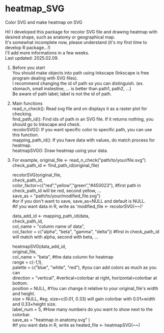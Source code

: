 # heatmap_SVG  
Color SVG and make heatmap on SVG  
  
Hi! I developed this package for recolor SVG file and drawing heatmap with desired shape, such as anatomy or geographical map.  
It's somewhat incomplete now, please understand (it's my first time to develop R package...!)  
I'll add more informations in a few weeks.  
Last updated: 2025.02.09.  
  
1) Before you start  
  You should make objects into path using Inkscape (Inkscape is free program dealing with SVG files).  
  I recommend changing the id of path so you can distinguish. (ex. stomach, small instestine, ... is better than path1, path2, ...)  
  Be aware of path label; label is not the id of path.  

3) Main functions  
   read_n_check(): Read svg file and on displays it as a raster plot for checking.  
   find_path_id(): Find ids of path in an SVG file. If it returns nothing, you should go to Inkscape and check.  
   recolorSVG(): If you want specific color to specific path, you can use this function.  
   mapping_path_id(): If you have data with values, do match process for heatmap.  
   heatmapSVG(): Draw heatmap using your data.  
   
4) For example,
   original_file <- read_n_check("path/to/your/file.svg")  
   check_path_id <- find_path_id(original_file)  
   
	 recolorSVG(original_file,  
              check_path_id,  
              color_factor=c("red","yellow","green","#450023"), #first path in check_path_id will be red, second yellow, ...  
              save_as = "path/to/your/modified_file.svg")  
     #or if you don't want to save, save_as=NULL and default is NULL.  
     #if you want data in R, write as 'modified_file <- recolorSVG(~~)'  
  
	 data_add_id <- mapping_path_id(data,  
                   check_path_id,  
                   col_name = "column name of data",  
                   col_factor = c("alpha", "beta", "gamma", "delta")) #first in check_path_id will match with alpha, second with beta, ...  
     
    heatmapSVG(data_add_id,  
               original_file,   
               col_name = "beta", #the data column for heatmap    
               range = c(-1,1),   
               palette = c("blue", "white", "red"), #you can add colors as much as you can   
               direction = "vertical", #vertical=colorbar at right, horizontal=colorbar at bottom.   
               position = NULL, #You can change it relative to your original_file's width and height.  
               size = NULL, #eg. size=c(0.01, 0.33) will gain colorbar with 0.01×width and 0.33×height size.  
               label_num = 5, #How many numbers do you want to show next to the colorbar.   
               save_as = "heatmap in anatomy.svg"  )   
    #if you want data in R, write as heated_file <- heatmapSVG(~~)   
